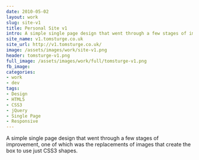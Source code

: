 ```yaml
---
date: 2010-05-02
layout: work
slug: site-v1
title: Personal Site v1
intro: A simple single page design that went through a few stages of improvement, one of which was the replacements of images that create the box to use just CSS3 shapes.
site_name: v1.tomsturge.co.uk
site_url: http://v1.tomsturge.co.uk/
image: /assets/images/work/site-v1.png
header: tomsturge-v1.png
full_image: /assets/images/work/full/tomsturge-v1.png
fb_image: 
categories:
- work
- dev
tags: 
- Design
- HTML5
- CSS3
- jQuery
- Single Page
- Responsive
---
```

A simple single page design that went through a few stages of improvement, one of which was the replacements of images that create the box to use just CSS3 shapes.